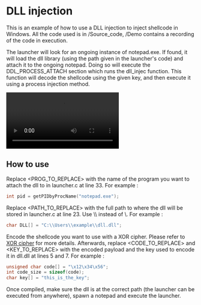 # DLL injection

This is an example of how to use a DLL injection to inject shellcode in Windows. All the code used is in /Source_code, /Demo contains a recording of the code in execution.

The launcher will look for an ongoing instance of notepad.exe. If found, it will load the dll library (using the path given in the launcher's code) and attach it to the ongoing notepad. Doing so will execute the DDL_PROCESS_ATTACH section which runs the dll_injec function. This function will decode the shellcode using the given key, and then execute it using a process injection method.

![Watch a demo here](https://raw.githubusercontent.com/geoffrey-diederichs/Red_team_tools/main/DLL_injection_shellcode/Demo/dll_injection_shellcode_demo.mp4)

## How to use

Replace <PROG_TO_REPLACE> with the name of the program you want to attach the dll to in launcher.c at line 33. For example :

```C
int pid = getPIDbyProcName("notepad.exe");
```

Replace <PATH_TO_REPLACE> with the full path to where the dll will be stored in launcher.c at line 23. Use \\\\ instead of \\. For example :

```C
char DLL[] = "C:\\Users\\example\\dll.dll";
```

Encode the shellcode you want to use with a XOR cipher. Please refer to
[XOR cipher](https://github.com/geoffrey-diederichs/Red_team_tools/tree/main/Ciphers/XOR_cipher) for more details. Afterwards, replace <CODE_TO_REPLACE> and <KEY_TO_REPLACE> with the encoded payload and the key used to encode it in dll.dll at lines 5 and 7. For example :

```C
unsigned char code[] = "\x12\x34\x56";
int code_size = sizeof(code);
char key[] = "this_is_the_key";
```

Once compiled, make sure the dll is at the correct path (the launcher can be executed from anywhere), spawn a notepad and execute the launcher.
